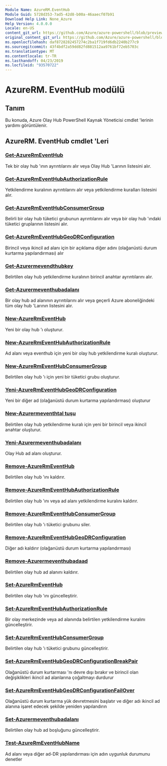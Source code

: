 ```yaml
---
Module Name: AzureRM.EventHub
Module Guid: 5728d353-7ad5-42d8-b00a-46aaecf07b91
Download Help Link: None_Azure
Help Version: 4.0.0.0
Locale: en-US
content_git_url: https://github.com/Azure/azure-powershell/blob/preview/src/ResourceManager/EventHub/Commands.EventHub/help/AzureRM.EventHub.md
original_content_git_url: https://github.com/Azure/azure-powershell/blob/preview/src/ResourceManager/EventHub/Commands.EventHub/help/AzureRM.EventHub.md
ms.openlocfilehash: daf8728282457274c2ba1f719fd6db2240b277c9
ms.sourcegitcommit: 43f4bdf2a59dd82fd881512aa9761bf72eb5703c
ms.translationtype: MT
ms.contentlocale: tr-TR
ms.lasthandoff: 04/23/2019
ms.locfileid: "93570722"
---
```

# AzureRM. EventHub modülü
## Tanım
Bu konuda, Azure Olay Hub PowerShell Kaynak Yöneticisi cmdlet 'lerinin yardımı görüntülenir.

## AzureRM. EventHub cmdlet 'Leri
### [Get-AzureRmEventHub](Get-AzureRmEventHub.md)
Tek bir olay hub 'ının ayrıntılarını alır veya Olay Hub 'Larının listesini alır.

### [Get-AzureRmEventHubAuthorizationRule](Get-AzureRmEventHubAuthorizationRule.md)
Yetkilendirme kuralının ayrıntılarını alır veya yetkilendirme kuralları listesini alır.

### [Get-AzureRmEventHubConsumerGroup](Get-AzureRmEventHubConsumerGroup.md)
Belirli bir olay hub tüketici grubunun ayrıntılarını alır veya bir olay hub 'ındaki tüketici gruplarının listesini alır.

### [Get-AzureRmEventHubGeoDRConfiguration](Get-AzureRmEventHubGeoDRConfiguration.md)
Birincil veya ikincil ad alanı için bir açıklama diğer adını (olağanüstü durum kurtarma yapılandırması) alır

### [Get-Azurermevendthubkey](Get-AzureRmEventHubKey.md)
Belirtilen olay hub yetkilendirme kuralının birincil anahtar ayrıntılarını alır.

### [Get-Azurermeventhubadalanı](Get-AzureRmEventHubNamespace.md)
Bir olay hub ad alanının ayrıntılarını alır veya geçerli Azure aboneliğindeki tüm olay hub 'Larının listesini alır.

### [New-AzureRmEventHub](New-AzureRmEventHub.md)
Yeni bir olay hub 'ı oluşturur.

### [New-AzureRmEventHubAuthorizationRule](New-AzureRmEventHubAuthorizationRule.md)
Ad alanı veya eventhub için yeni bir olay hub yetkilendirme kuralı oluşturur.

### [New-AzureRmEventHubConsumerGroup](New-AzureRmEventHubConsumerGroup.md)
Belirtilen olay hub 'ı için yeni bir tüketici grubu oluşturur.

### [Yeni-AzureRmEventHubGeoDRConfiguration](New-AzureRmEventHubGeoDRConfiguration.md)
Yeni bir diğer ad (olağanüstü durum kurtarma yapılandırması) oluşturur

### [New-Azurermeventhtal tuşu](New-AzureRmEventHubKey.md)
Belirtilen olay hub yetkilendirme kuralı için yeni bir birincil veya ikincil anahtar oluşturur.

### [Yeni-Azurermeventhubadalanı](New-AzureRmEventHubNamespace.md)
Olay Hub ad alanı oluşturur.

### [Remove-AzureRmEventHub](Remove-AzureRmEventHub.md)
Belirtilen olay hub 'ını kaldırır.

### [Remove-AzureRmEventHubAuthorizationRule](Remove-AzureRmEventHubAuthorizationRule.md)
Belirtilen olay hub 'ını veya ad alanı yetkilendirme kuralını kaldırır.

### [Remove-AzureRmEventHubConsumerGroup](Remove-AzureRmEventHubConsumerGroup.md)
Belirtilen olay hub 'ı tüketici grubunu siler.

### [Remove-AzureRmEventHubGeoDRConfiguration](Remove-AzureRmEventHubGeoDRConfiguration.md)
Diğer adı kaldırır (olağanüstü durum kurtarma yapılandırması)

### [Remove-Azurermeventhubadaad](Remove-AzureRmEventHubNamespace.md)
Belirtilen olay hub ad alanını kaldırır.

### [Set-AzureRmEventHub](Set-AzureRmEventHub.md)
Belirtilen olay hub 'ını güncelleştirir.

### [Set-AzureRmEventHubAuthorizationRule](Set-AzureRmEventHubAuthorizationRule.md)
Bir olay merkezinde veya ad alanında belirtilen yetkilendirme kuralını güncelleştirir.

### [Set-AzureRmEventHubConsumerGroup](Set-AzureRmEventHubConsumerGroup.md)
Belirtilen olay hub 'ı tüketici grubunu güncelleştirir.

### [Set-AzureRmEventHubGeoDRConfigurationBreakPair](Set-AzureRmEventHubGeoDRConfigurationBreakPair.md)
Olağanüstü durum kurtarması 'nı devre dışı bırakır ve birincil olan değişiklikleri ikincil ad alanlarına çoğaltmayı durdurur

### [Set-AzureRmEventHubGeoDRConfigurationFailOver](Set-AzureRmEventHubGeoDRConfigurationFailOver.md)
Olağanüstü durum kurtarma yük devretmesini başlatır ve diğer adı ikincil ad alanına işaret edecek şekilde yeniden yapılandırın

### [Set-Azurermeventhubadalanı](Set-AzureRmEventHubNamespace.md)
Belirtilen olay hub ad boşluğunu güncelleştirir.

### [Test-AzureRmEventHubName](Test-AzureRmEventHubName.md)
Ad alanı veya diğer ad-DR yapılandırması için adın uygunluk durumunu denetler
